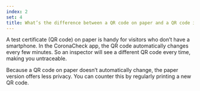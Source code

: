 ```yaml
---
index: 2
set: 4
title: What’s the difference between a QR code on paper and a QR code in the CoronaCheck app? 
---
```

A test certificate (QR code) on paper is handy for visitors who don’t have a smartphone. In the CoronaCheck app, the QR code automatically changes every few minutes. So an inspector will see a different QR code every time, making you untraceable. 

Because a QR code on paper doesn’t automatically change, the paper version offers less privacy. You can counter this by regularly printing a new QR code.
